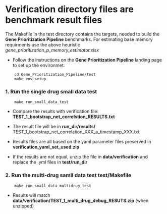 # Verification directory files are benchmark result files
The Makefile in the test directory contains the targets, needed to build the **Gene Prioritization Pipeline** benchmarks.
For estimating base memory requirments use the above heuristic _gene_prioritization_p_memory_estimator.xlsx_


* Follow the instructions on the **Gene Prioritization Pipeline** landing page to set up the environmet:
```
    cd Gene_Prioritization_Pipeline/test
    make env_setup
```
### 1. Run the single drug small data test
```
    make run_small_data_test
```

* Compare the results with verification file: **TEST_1_bootstrap_net_correlstion_RESULTS.txt**

* The result file will be in **run_dir/results/**  TEST_1_bootstrap_net_correlation_XXX_a_timestamp_XXX.txt

* Results files are all based on the yaml parameter files preserved in **verification_yaml_set_used.zip**

* If the results are not equal, unzip the file in **data/verification** and replace the .yml files in **test/run_dir**

### 2. Run the multi-drug samll data test **test/Makefile**

```
    make run_small_data_multidrug_test
```
* Results will match **data/verification/TEST_1_multi_drug_debug_RESUTS.zip** (when unzipped)
